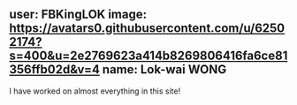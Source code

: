 user: FBKingLOK
image: https://avatars0.githubusercontent.com/u/62502174?s=400&u=2e2769623a414b8269806416fa6ce81356ffb02d&v=4
name: Lok-wai WONG
---
I have worked on almost everything in this site!
